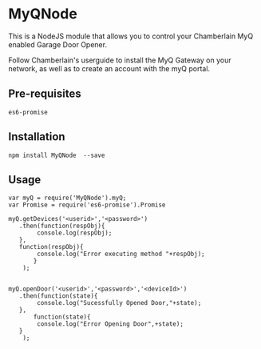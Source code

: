 MyQNode
=======

This is a NodeJS module that allows you to control your Chamberlain MyQ enabled 
Garage Door Opener. 

Follow Chamberlain's userguide to install the MyQ Gateway on your network, as well as
to create an account with the myQ portal.


Pre-requisites
--------------

	es6-promise



## Installation

	npm install MyQNode  --save


## Usage

	var myQ = require('MyQNode').myQ;
	var Promise = require('es6-promise').Promise

	myQ.getDevices('<userid>','<password>')
	   .then(function(respObj){
	        console.log(respObj); 
	   },
	   function(respObj){
	        console.log("Error executing method "+respObj);
           }
        );


	myQ.openDoor('<userid>','<password>','<deviceId>')
	   .then(function(state){
          	console.log("Sucessfully Opened Door,"+state);
	   },
           function(state){
           	console.log("Error Opening Door",+state);
	   }
        );




